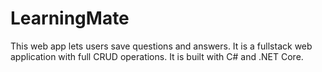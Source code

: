 # LearningMate
This web app lets users save questions and answers. It is a fullstack web application with full CRUD operations. It is built with C# and .NET Core.
